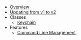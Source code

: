 * [Overview](overview.md)
* [Updating from v1 to v2](v1-to-v2-update.md)
* Classes
	* [Keychain](classes/Keychain.md)
* Features
    * [Command Line Management](features/command-line-management.md)
